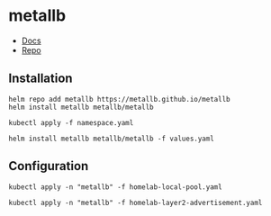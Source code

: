 # metallb

- [Docs](https://metallb.io/)
- [Repo](https://github.com/metallb/metallb) 

## Installation

```shell
helm repo add metallb https://metallb.github.io/metallb
helm install metallb metallb/metallb
```

```shell
kubectl apply -f namespace.yaml
```

```shell
helm install metallb metallb/metallb -f values.yaml
```

## Configuration

```shell
kubectl apply -n "metallb" -f homelab-local-pool.yaml
```


```shell
kubectl apply -n "metallb" -f homelab-layer2-advertisement.yaml
```